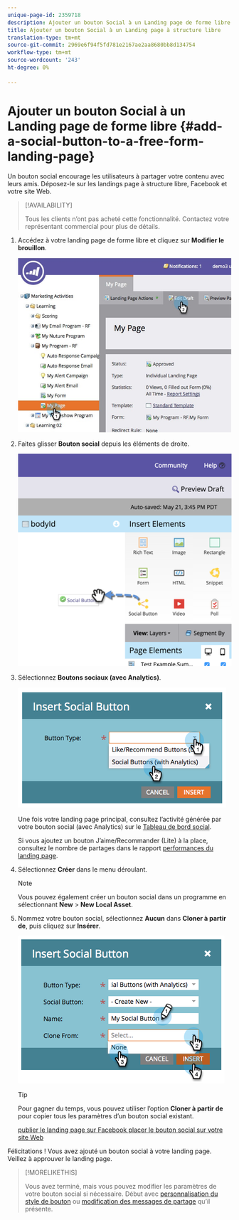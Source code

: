 ```yaml
---
unique-page-id: 2359718
description: Ajouter un bouton Social à un Landing page de forme libre - Documents marketing - Documentation du produit
title: Ajouter un bouton Social à un Landing page à structure libre
translation-type: tm+mt
source-git-commit: 2969e6f94f5fd781e2167ae2aa8680bb8d134754
workflow-type: tm+mt
source-wordcount: '243'
ht-degree: 0%

---
```



# Ajouter un bouton Social à un Landing page de forme libre {#add-a-social-button-to-a-free-form-landing-page}

Un bouton social encourage les utilisateurs à partager votre contenu avec leurs amis. Déposez-le sur les landings page à structure libre, Facebook et votre site Web.

>[!AVAILABILITY]
>
>Tous les clients n’ont pas acheté cette fonctionnalité. Contactez votre représentant commercial pour plus de détails.

1. Accédez à votre landing page de forme libre et cliquez sur **Modifier le brouillon**.

   ![](assets/scoring.jpg)

1. Faites glisser **Bouton social** depuis les éléments de droite.

   ![](assets/image2015-5-21-15-3a47-3a46.png)

1. Sélectionnez **Boutons sociaux (avec Analytics)**.

   ![](assets/image2014-9-17-10-3a35-3a13.png)

   Une fois votre landing page principal, consultez l’activité générée par votre bouton social (avec Analytics) sur le [Tableau de bord social](/help/marketo/product-docs/demand-generation/social/social-functions/view-social-performance.md).

   Si vous ajoutez un bouton J’aime/Recommander (Lite) à la place, consultez le nombre de partages dans le rapport [performances du landing page](/help/marketo/product-docs/demand-generation/landing-pages/understanding-landing-pages/landing-page-performance-report.md).

1. Sélectionnez **Créer** dans le menu déroulant.

   >[!NOTE]
   >
   >Vous pouvez également créer un bouton social dans un programme en sélectionnant **New** > **New Local Asset**.

1. Nommez votre bouton social, sélectionnez **Aucun** dans **Cloner à partir de**, puis cliquez sur **Insérer**.

   ![](assets/image2014-9-17-10-3a35-3a26.png)

   >[!TIP]
   >
   >Pour gagner du temps, vous pouvez utiliser l’option **Cloner à partir de** pour copier tous les paramètres d’un bouton social existant.

   [publier le landing page sur ](/help/marketo/product-docs/demand-generation/facebook/publish-landing-pages-to-facebook.md) [Facebook placer le bouton social sur votre site Web](/help/marketo/product-docs/demand-generation/social/social-functions/deploy-social-on-your-website.md)

Félicitations ! Vous avez ajouté un bouton social à votre landing page. Veillez à approuver le landing page.

>[!MORELIKETHIS]
>
>Vous avez terminé, mais vous pouvez modifier les paramètres de votre bouton social si nécessaire. Début avec [personnalisation du style de bouton](/help/marketo/product-docs/demand-generation/social/configuring-social-actions/customize-social-app-button.md) ou [modification des messages de partage](/help/marketo/product-docs/demand-generation/social/configuring-social-actions/configure-social-sign-up-share-flow.md) qu’il présente.
